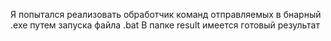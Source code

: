 Я попытался реализовать обработчик команд отправляемых в бнарный .exe путем запуска файла .bat
В папке result имеется готовый результат
